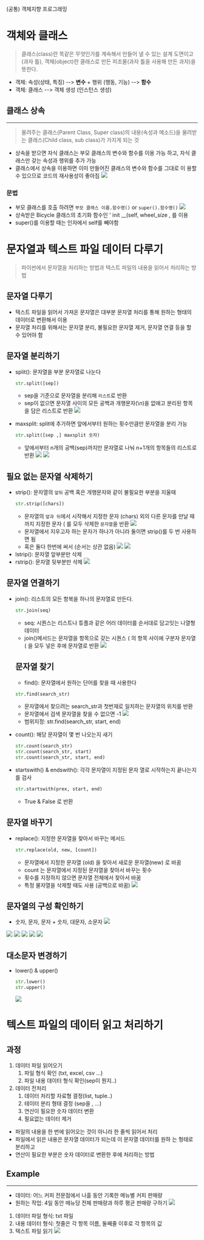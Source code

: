 (공통) 객체지향 프로그래밍 
# 객체와 클래스 
> 클래스(class)란 똑같은 무엇인가를 계속해서 만들어 낼 수 있는 설계 도면이고(과자 틀), 객체(object)란 클래스로 만든 피조물(과자 틀을 사용해 만든 과자)을 뜻한다.
- 객체: 속성(상태, 특징) --> **변수** + 행위 (행동, 기능) --> **함수**
- 객체: 클래스 --> 객체 생성 (인스턴스 생성)

## 클래스 상속
---
> 물려주는 클래스(Parent Class, Super class)의 내용(속성과 메소드)을 물려받는 클래스(Child class, sub class)가 가지게 되는 것
- 상속을 받으면 자식 클래스는 부모 클래스의 변수와 함수를 이용 가능 하고, 자식 클래스만 갖는 속성과 행위를 추가 가능 
- 클래스에서 상속을 이용하면 이미 만들어진 클래스의 변수와 함수를 그대로 이 용할 수 있으므로 코드의 재사용성이 좋아짐
  ![](2022-08-10-09-49-35.png)

### 문법
- 부모 클래스를 호출 하려면 `부모 클래스 이름.함수명()` or `super().함수명()`
![](2022-08-10-10-18-22.png)
- 상속받은 Bicycle 클래스의 초기화 함수인 ' init __(self, wheel_size , 를 이용
- super()를 이용할 때는 인자에서 self를 빼야함




# 문자열과 텍스트 파일 데이터 다루기
> 파이썬에서 문자열을 처리하는 방법과 텍스트 파일의 내용을 읽어서 처리하는 방법
## 문자열 다루기
- 텍스트 파일을 읽어서 가져온 문자열은 대부분 문자열 처리를 통해 원하는 형태의 데이터로 변환해서 이용 
- 문자열 처리를 위해서는 문자열 분리, 불필요한 문자열 제거, 문자열 연결 등을 할 수 있어야 함

## 문자열 분리하기
- split(): 문자열을 부분 문자열로 나눈다 
  ```python 
  str.split([sep])
  ```
  - sep을 기준으로 문자열을 분리해 `리스트`로 반환
  - sep이 없으면 문자열 사이의 모든 공백과 개행문자(\n)을 없애고 분리된 항목을 담은 리스트로 반환
  ![](2022-08-10-11-17-49.png)

- maxsplit: split에 추가하면 앞에서부터 원하는 횟수만큼만 문자열을 분리 가능
  ```python
  str.split([sep ,] maxsplit 숫자)
  ```
  - 앞에서부터 n개의 공백(sep)까지만 문자열로 나눠 n+1개의 항목들의 리스트로 반환
   ![](2022-08-10-11-23-47.png)
   ![](2022-08-10-11-36-30.png)

## 필요 없는 문자열 삭제하기
- strip(): 문자열의 `앞뒤` 공백 혹은 개행문자와 같이 불필요한 부분을 지울때 
  ```python
  str.strip([chars])
  ```
  - 문자열의 `앞과 뒤`에서 시작해서 지정한 문자 (chars) 외의 다른 문자를 만날 때까지 지정한 문자 ( 를 모두 삭제한 `문자열`을 반환
  ![](2022-08-10-11-47-36.png)
  - 문자열에서 지우고자 하는 문자가 하나가 아니라 둘이면 strip()를 두 번 사용하면 됨
  - 혹은 둘다 한번에 써서 (순서는 상관 없음)
  ![](2022-08-10-11-51-57.png)
  ![](2022-08-10-13-12-10.png)
- lstrip(): 문자열 앞부분만 삭제
- rstrip(): 문자열 뒷부분만 삭제
  ![](2022-08-10-14-22-54.png)

## 문자열 연결하기
- join(): 리스트의 모든 항복을 하나의 문자열로 만든다.
  ```python
  str.join(seq)
  ```
  - seq: 시퀀스는 리스트나 튜플과 같은 어러 데이터를 순서대로 담고잇는 나열형 데이터 
  - join()메서드는 문자열을 항목으로 갖는 시퀀스 ( 의 항목 사이에 구분자 문자열 ( 을 모두 넣은 후에 문자열로 반환
  ![](2022-08-10-14-31-16.png)

  ## 문자열 찾기
  - find(): 문자열에서 원하는 단어를 찾을 때 사용한다
  ```python
  str.find(search_str)
  ```
    - 문자열에서 찾으려는 search_str과 첫번재로 일치하는 문자열의 위치를 반환
    - 문자열에서 검색 문자열을 찾을 수 없으면 -1
    ![](2022-08-10-15-10-17.png)
    - 범위지정: str.find(search_str, start, end)

- count(): 해당 문자열이 몇 번 나오는지 새기 
  ```python
  str.count(search_str)
  str.count(search_str, start)
  str.count(search_str, start, end)
  ```
  
- startswith() & endswith(): 각각 문자열이 지정된 문자 열로 시작하는지 끝나는지를 검사
    ```python
    str.startswith(prex, start, end)
    ```
    - True & False 로 반환

## 문자열 바꾸기
- replace(): 지정한 문자열을 찾아서 바꾸는 메서드
  ```python
  str.replace(old, new, [count])
  ```
  - 문자열에서 지정한 문자열 (old) 을 찾아서 새로운 문자열(new) 로 바꿈
  - count 는 문자열에서 지정된 문자열을 찾아서 바꾸는 횟수
  - 횟수를 지정하지 않으면 문자열 전체에서 찾아서 바꿈
  - 특정 물자열을 삭제할 때도 사용 (공백으로 바꿈)
    ![](2022-08-10-15-32-33.png)

## 문자열의 구성 확인하기
- 숫자, 문자, 문자 + 숫자, 대문자, 소문자
  ![](2022-08-10-16-07-56.png)

![](2022-08-10-16-12-21.png)
![](2022-08-10-16-12-31.png)
![](2022-08-10-16-12-40.png)
![](2022-08-10-16-12-49.png)
![](2022-08-10-16-13-08.png)

## 대소문자 변경하기
- lower() & upper()
  ```python
  str.lower()
  str.upper()
  ```
  ![](2022-08-10-16-15-15.png)

# 텍스트 파일의 데이터 읽고 처리하기
## 과정
1. 데이터 파일 읽어오기
    1. 파일 형식 확인 (txt, excel, csv ...)
    2. 파일 내용 데이터 형식 확인(sep이 뭔지..)
2. 데이터 전처리 
   1. 데이터 처리할 자료형 결정(list, tuple..)
   2. 테이터 분리 형태 결정 (sep을 , ...)
   3. 연산이 필요한 숫자 데이터 변환
   4. 필요없는 데이터 제거 

* 파일의 내용을 한 번에 읽어오는 것이 아니라 한 줄씩 읽어서 처리
* 파일에서 읽은 내용은 문자열 데이터가 되는데 이 문자열 데이터를 원하 는 형태로 분리하고
* 연산이 필요한 부분은 숫자 데이터로 변환한 후에 처리하는 방법

## Example
---
- 데이터: 어느 커피 전문점에서 나흘 동안 기록한 메뉴별 커피 판매량 
- 원하는 작업: 4일 동안 메뉴당 전체 판매량과 하루 평균 판매량 구하기 
![](2022-08-10-17-11-45.png)
1. 데이터 파일 형식: txt 파일
2. 내용 데이터 형식: 첫줄은 각 항목 이름, 둘째줄 이후로 각 항목의 값
3. 텍스트 파일 읽기 
   ![](2022-08-10-17-14-17.png)